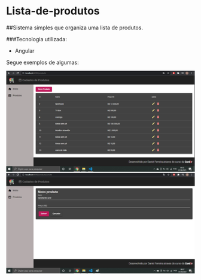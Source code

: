 # Lista-de-produtos

##Sistema simples que organiza uma lista de produtos.

###Tecnologia utilizada:
  - Angular

Segue exemplos de algumas:

<img src="https://github.com/alfdaniel/Lista-de-produtos/blob/931557b6bf1d3669ce0a5aad71f3c6d8712ff658/frontend/pagina_list.jpg">

<img src="https://github.com/alfdaniel/Lista-de-produtos/blob/931557b6bf1d3669ce0a5aad71f3c6d8712ff658/frontend/novo_produto.jpg">
